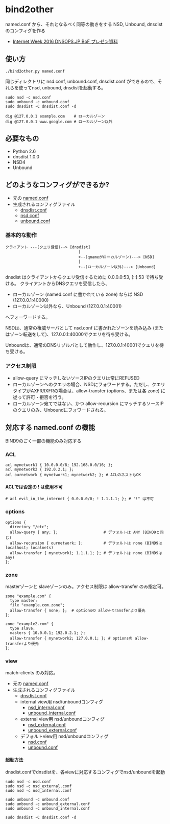 # bind2other

named.conf から、それとなるべく同等の動きをする NSD, Unbound, dnsdist のコンフィグを作る

  - [Internet Week 2016 DNSOPS.JP BoF プレゼン資料](http://dnsops.jp/bof/20161201/bind2other.pdf)

## 使い方

```
./bind2other.py named.conf
```

同じディレクトリに nsd.conf, unbound.conf, dnsdist.conf ができるので、それらを使ってnsd, unbound, dnsdistを起動する。

```
sudo nsd -c nsd.conf
sudo unbound -c unbound.conf
sudo dnsdist -C dnsdist.conf -d

dig @127.0.0.1 example.com    # ローカルゾーン
dig @127.0.0.1 www.google.com # ローカルゾーン以外
```

## 必要なもの
  - Python 2.6
  - dnsdist 1.0.0
  - NSD4
  - Unbound

## どのようなコンフィグができるか?

  - 元の [named.conf](https://github.com/hdais/bind2other/blob/master/example/named.conf)
  - 生成されるコンフィグファイル
    - [dnsdist.conf](https://github.com/hdais/bind2other/blob/master/example/dnsdist.conf)
    - [nsd.conf](https://github.com/hdais/bind2other/blob/master/example/nsd.conf)
    - [unbound.conf](https://github.com/hdais/bind2other/blob/master/example/unbound.conf)
  

### 基本的な動作

```
クライアント ---(クエリ受信)--> [dnsdist]
                                |
                                +--(qnameがローカルゾーン)---> [NSD]
                                |
                                +--(ローカルゾーン以外)---> [Unbound]
```

dnsdist はクライアントからクエリ受信するために 0.0.0.0:53, [::]:53 で待ち受ける。
クライアントからDNSクエリを受信したら、

  - ローカルゾーン (named.conf に書かれている zone) ならば NSD (127.0.0.1:40000)
  - ローカルゾーン以外なら、Unbound (127.0.0.1:40001)

へフォーワードする。

NSDは、通常の権威サーバとして nsd.conf に書かれたゾーンを読み込み (またはゾーン転送をして)、127.0.0.1:40000でクエリを待ち受ける。

Unboundは、通常のDNSリゾルバとして動作し、127.0.0.1:40001でクエリを待ち受ける。

### アクセス制限

  - allow-query にマッチしないソースIPのクエリは常にREFUSED
  - ローカルゾーンへのクエリの場合、NSDにフォワードする。ただし、クエリタイプがAXFR/IXFRの場合は、allow-transfer (options、または各 zone) に従って許可・拒否を行う。
  - ローカルソーン宛てではない、かつ allow-recursion にマッチするソースIPのクエリのみ、Unboundにフォワードされる。
  
## 対応する named.conf の機能

BIND9のごく一部の機能のみ対応する

### ACL
```
acl mynetwork1 { 10.0.0.0/8; 192.168.0.0/16; };
acl mynetwork2 { 192.0.2.1; };
acl ournetwork { mynetwork1; mynetwork2; }; # ACLのネストもOK
```
#### ACLでは否定の ! は使用不可
```
# acl evil_in_the_internet { 0.0.0.0/0; ! 1.1.1.1; }; # "!" は不可
```

### options
```
options {
  directory "/etc";
  allow-query { any; };                    # デフォルトは ANY (BIND9と同じ) 
  allow-recursion { ournetwork; };         # デフォルトは none (BIND9は localhost; localnets) 
  allow-transfer { mynetwork1; 1.1.1.1; }; # デフォルトは none (BIND9は any)
};
```

### zone

masterゾーンと slaveゾーンのみ。アクセス制限は allow-transfer のみ指定可。
```
zone "example.com" {
  type master;
  file "example.com.zone";
  allow-transfer { none; };  # optionsの allow-transferより優先
};

zone "example2.com" {
  type slave;
  masters { 10.0.0.1; 192.0.2.1; };
  allow-transfer { mynetwork2; 127.0.0.1; }; # optionsの allow-transferより優先
};
```

### view

match-clients のみ対応。

  - 元の [named.conf](https://github.com/hdais/bind2other/blob/master/example/view/named.conf)
  - 生成されるコンフィグファイル
    - [dnsdist.conf](https://github.com/hdais/bind2other/blob/master/example/view/dnsdist.conf)
    - internal view用 nsd/unboundコンフィグ
      - [nsd_internal.conf](https://github.com/hdais/bind2other/blob/master/example/view/nsd_internal.conf)
      - [unbound_internal.conf](https://github.com/hdais/bind2other/blob/master/example/view/unbound_internal.conf)
    - external view用 nsd/unboundコンフィグ
      - [nsd_external.conf](https://github.com/hdais/bind2other/blob/master/example/view/nsd_external.conf)
      - [unbound_external.conf](https://github.com/hdais/bind2other/blob/master/example/view/unbound_external.conf)
    - デフォルトview用 nsd/unboundコンフィグ　
      - [nsd.conf](https://github.com/hdais/bind2other/blob/master/example/view/nsd.conf)
      - [unbound.conf](https://github.com/hdais/bind2other/blob/master/example/view/unbound.conf)

#### 起動方法
dnsdist.confでdnsdistを、各viewに対応するコンフィグでnsd/unboundを起動

```
sudo nsd -c nsd.conf
sudo nsd -c nsd_external.conf
sudo nsd -c nsd_internal.conf

sudo unbound -c unbound.conf
sudo unbound -c unbound_external.conf
sudo unbound -c unbound_internal.conf

sudo dnsdist -C dnsdist.conf -d
```
